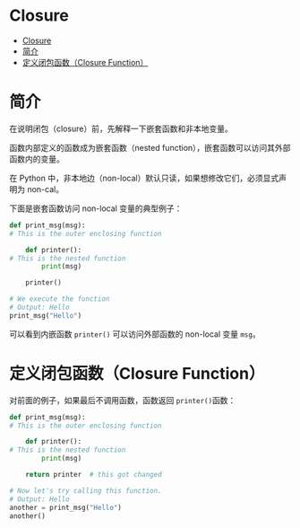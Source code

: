 # Closure

- [Closure](#closure)
- [简介](#简介)
- [定义闭包函数（Closure Function）](#定义闭包函数closure-function)

# 简介

在说明闭包（closure）前，先解释一下嵌套函数和非本地变量。

函数内部定义的函数成为嵌套函数（nested function），嵌套函数可以访问其外部函数内的变量。

在 Python 中，非本地边（non-local）默认只读，如果想修改它们，必须显式声明为 non-cal。

下面是嵌套函数访问 non-local 变量的典型例子：
```py
def print_msg(msg):
# This is the outer enclosing function

    def printer():
# This is the nested function
        print(msg)

    printer()

# We execute the function
# Output: Hello
print_msg("Hello")
```

可以看到内嵌函数 `printer()` 可以访问外部函数的 non-local 变量 `msg`。

# 定义闭包函数（Closure Function）

对前面的例子，如果最后不调用函数，函数返回 `printer()`函数：
```py
def print_msg(msg):
# This is the outer enclosing function

    def printer():
# This is the nested function
        print(msg)

    return printer  # this got changed

# Now let's try calling this function.
# Output: Hello
another = print_msg("Hello")
another()
```

